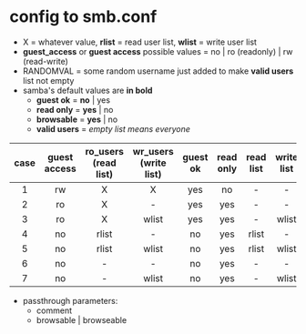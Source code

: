 # config to smb.conf

- X = whatever value, **rlist** = read user list, **wlist** = write user list
- **guest_access** or **guest access** possible values = no | ro (readonly) | rw (read-write)
- RANDOMVAL = some random username just added to make **valid users** list not empty
- samba's default values are **in bold**
  - **guest ok** = **no** | yes
  - **read only** = **yes** | no
  - **browsable** = **yes** | no
  - **valid users** = _empty list means everyone_

| case | guest access | ro_users (read list) | wr_users (write list) | guest ok | read only | read list | write list | valid users   | force directory mode | force create mode |
| :--: | :----------: | :-------: | :--------: | :------: | :-------: | :-------: | :--------: | :-----------: | :---------------------: | :---------------: |
| 1    |     rw       |     X     |     X      |  yes     |    no     |    -      |      -     |      -        | 2777 | 0666 |
| 2    |     ro       |     X     |     -      |  yes     |    yes    |    -      |      -     |      -        | 2775 | 0664 |
| 3    |     ro       |     X     |   wlist    |  yes     |    yes    |    -      |  wlist     |      -        | 2775 | 0664 |
| 4    |     no       |   rlist   |     -      |  no      |    yes    | rlist     |      -     |      rlist    | 2770 | 0660 |
| 5    |     no       |   rlist   |   wlist    |  no      |    yes    | rlist     |  wlist     | rlist + wlist | 2770 | 0660 |
| 6    |     no       |     -     |     -      |  no      |    yes    |    -      |      -     |   RANDOMVAL   | 2770 | 0660 |
| 7    |     no       |     -     |   wlist    |  no      |    yes    |    -      |  wlist     | wlist         | 2770 | 0660 |

- passthrough parameters:
  - comment
  - browsable | browseable
